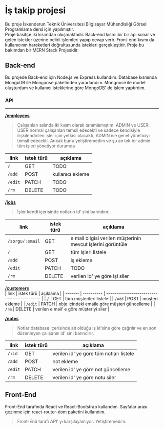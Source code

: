 <!-- [![Open in Visual Studio Code](https://classroom.github.com/assets/open-in-vscode-c66648af7eb3fe8bc4f294546bfd86ef473780cde1dea487d3c4ff354943c9ae.svg)](https://classroom.github.com/online_ide?assignment_repo_id=9395153&assignment_repo_type=AssignmentRepo) -->

# İş takip projesi

Bu proje İskenderun Teknik Üniversitesi Bilgisayar Mühendisliği Görsel Programlama dersi için yapılmıştır.  
Proje basitçe iki kısımdan oluşmaktadır. Back-end kısmı bir bir api sunar ve gelen istekler üzerine belirli işlemleri yapıp cevap verir. Front-end kısmı da kullanıcının hareketleri doğrultusunda istekleri gerçekleştirir. Proje bu bakımdan bir MERN Stack Projesidir.
<br />  

## Back-end

Bu projede Back-end için Node.js ve Express kullandım. Database kısmında MongoDB ile Mongoose paketinden yararlandım. Mongoose ile model oluşturdum ve kullanıcı isteklerine göre MongoDB' de işlem yaptırdım.

### API

---
**[/employees](./server/models/employeesRouter.js)**
> Çalışanları aslında iki kısım olarak tanımlamıştım. ADMIN ve USER. USER normal çalışanları temsil edecekti ve sadece kendisiyle ilişkilendirilen işler için yetkisi olacaktı, ADMIN ise genel yöneticiyi temsil edecekti. Ancak bunu yetiştiremedim ve şu an tek bir admin tüm işleri yönetiyor durumda

| link    | istek türü | açıklama         |
| ------- | ---------- | ---------------- |
| `/`     | GET        | TODO             |
| `/add`  | POST       | kullanıcı ekleme |
| `/edit` | PATCH      | TODO             |
| `/rm`   | DELETE     | TODO             |

**[/jobs](./server/models/jobsRouter.js)**  
> İşler kendi içerisinde notların id' sini barındırır. 

| link            | istek türü | açıklama                                                    |
| --------------- | ---------- | ----------------------------------------------------------- |
| `/sorgu/:email` | GET        | e mail bilgisi verilen müşterinin mevcut işlerini görüntüle |
| `/`             | GET        | tüm işleri listele                                          |
| `/add`          | POST       | iş ekleme                                                   |
| `/edit`         | PATCH      | TODO                                                        |
| `/rm`           | DELETE     | verilen id' ye göre işi siler                               |
  
**[/customers](./server/models/customersRouter.js)**  
| link    | istek türü | açıklama                                     |
| ------- | ---------- | -------------------------------------------- |
| `/`     | GET        | tüm müşterileri listele                      |
| `/add`  | POST       | müşteri ekleme                               |
| `/edit` | PATCH      | obje içindeki emaile göre müşteri güncelleme |
| `/rm`   | DELETE     | verilen e mail' e göre müşteriyi siler       |
  
**[/notes](./server/models/notesRouter.js)**  
> Notlar database içerisinde ait olduğu iş id'sine göre çağrılır ve en son düzenleyen çalışanın id' sini barındırır.

| link    | istek türü | açıklama                                |
| ------- | ---------- | --------------------------------------- |
| `/:id`  | GET        | verilen id' ye göre tüm notları listele |
| `/add`  | POST       | not ekleme                              |
| `/edit` | PATCH      | verilen id' ye göre not güncelleme      |
| `/rm`   | DELETE     | verilen id' ye göre notu siler          |

## Front-End

Front-End tarafında React ve React-Bootstrap kullandım. Sayfalar arası gezinme için react-router-dom paketini kullandım.  

> Front-End tarafı API' yı karşılayamıyor. Yetiştiremedim. 